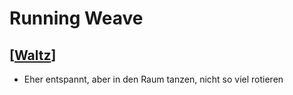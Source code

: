 # Running Weave

## [[Waltz]]

- Eher entspannt, aber in den Raum tanzen, nicht so viel rotieren

[//begin]: # "Autogenerated link references for markdown compatibility"
[Waltz]: Waltz "Waltz"
[//end]: # "Autogenerated link references"
